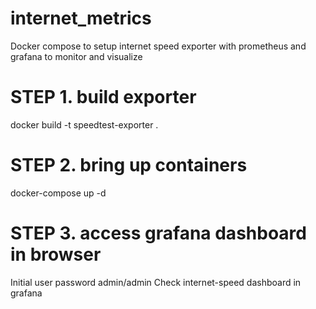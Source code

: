 # internet_metrics
Docker compose to setup internet speed exporter with prometheus and grafana to monitor and visualize

# STEP 1. build exporter
docker build -t speedtest-exporter .

# STEP 2. bring up containers
docker-compose up -d

# STEP 3. access grafana dashboard in browser
Initial user password admin/admin
Check internet-speed dashboard in grafana
